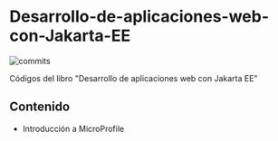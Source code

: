 # Desarrollo-de-aplicaciones-web-con-Jakarta-EE
![commits](https://img.shields.io/badge/commits-19-brightgreen)

Códigos del libro "Desarrollo de aplicaciones web con Jakarta EE"

## Contenido
- Introducción a MicroProfile
